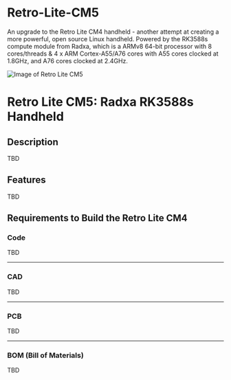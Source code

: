 # Retro-Lite-CM5
An upgrade to the Retro Lite CM4 handheld - another attempt at creating a more powerful, open source Linux handheld. 
Powered by the RK3588s compute module from Radxa, which is a ARMv8 64-bit processor with 8 cores/threads & 4 x ARM Cortex-A55/A76 cores with A55 cores clocked at 1.8GHz, and A76 cores clocked at 2.4GHz. 

![Image of Retro Lite CM5](https://i.imgur.com/EQzkV89.png)
# Retro Lite CM5: Radxa RK3588s Handheld 

## Description
 
TBD

## Features

TBD

## Requirements to Build the Retro Lite CM4

### Code 

TBD

-------------------------------------------------------------------------------------------------------

### CAD
TBD

-------------------------------------------------------------------------------------------------------

### PCB
TBD

-------------------------------------------------------------------------------------------------------

### BOM (Bill of Materials) 
TBD


